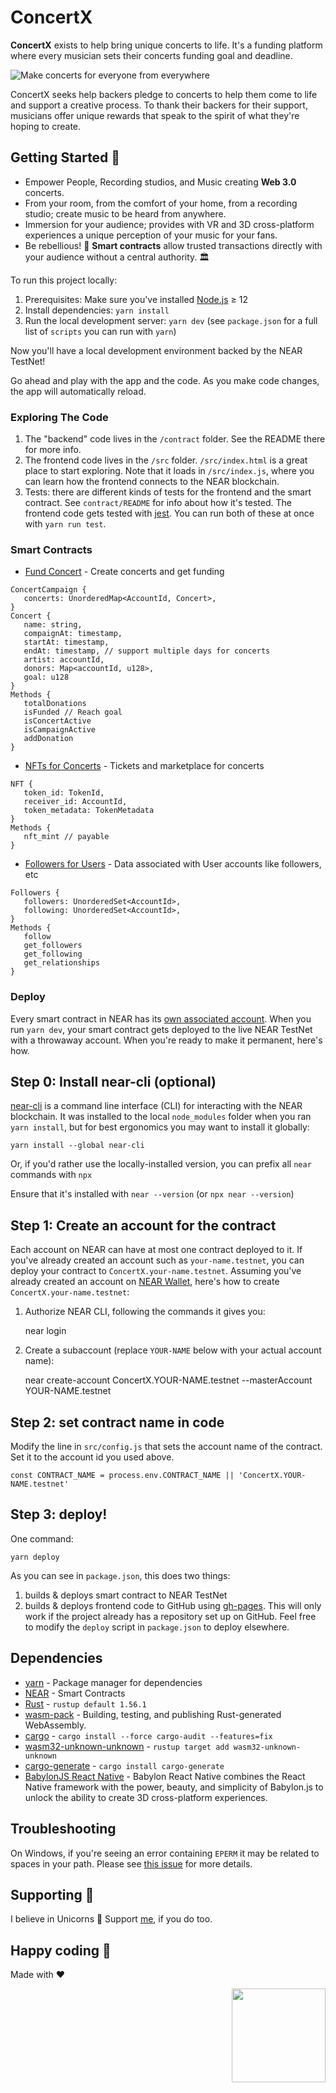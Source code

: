 # ConcertX

**ConcertX** exists to help bring unique concerts to life. It's a funding platform where every musician sets their concerts funding goal and deadline.

![Make concerts for everyone from everywhere](https://user-images.githubusercontent.com/2154886/143656674-84bd7a31-c6e0-464c-b532-c31f3906d532.png)


ConcertX seeks help backers pledge to concerts to help them come to life and support a creative process. To thank their backers for their support, musicians offer unique rewards that speak to the spirit of what they're hoping to create.


## Getting Started 🚀

- Empower People, Recording studios, and Music creating **Web 3.0** concerts.
- From your room, from the comfort of your home, from a recording studio; create music to be heard from anywhere.
- Immersion for your audience; provides with VR and 3D cross-platform experiences a unique perception of your music for your fans.
- Be rebellious! 🤘 **Smart contracts** allow trusted transactions directly with your audience without a central authority. 🏛️


To run this project locally:

1. Prerequisites: Make sure you've installed [Node.js] ≥ 12
2. Install dependencies: `yarn install`
3. Run the local development server: `yarn dev` (see `package.json` for a
   full list of `scripts` you can run with `yarn`)

Now you'll have a local development environment backed by the NEAR TestNet!

Go ahead and play with the app and the code. As you make code changes, the app will automatically reload.

### Exploring The Code

1. The "backend" code lives in the `/contract` folder. See the README there for
   more info.
2. The frontend code lives in the `/src` folder. `/src/index.html` is a great
   place to start exploring. Note that it loads in `/src/index.js`, where you
   can learn how the frontend connects to the NEAR blockchain.
3. Tests: there are different kinds of tests for the frontend and the smart
   contract. See `contract/README` for info about how it's tested. The frontend
   code gets tested with [jest]. You can run both of these at once with `yarn
   run test`.

### Smart Contracts

- [Fund Concert](./contract/fund-concert) - Create concerts and get funding
```
ConcertCampaign {
   concerts: UnorderedMap<AccountId, Concert>,
}
Concert {
   name: string,
   compaignAt: timestamp,
   startAt: timestamp,
   endAt: timestamp, // support multiple days for concerts
   artist: accountId,
   donors: Map<accountId, u128>,
   goal: u128
}
Methods {
   totalDonations
   isFunded // Reach goal
   isConcertActive
   isCampaignActive
   addDonation
}
```
- [NFTs for Concerts](./contract/nft) - Tickets and marketplace for concerts
```
NFT {
   token_id: TokenId,
   receiver_id: AccountId,
   token_metadata: TokenMetadata
}
Methods {
   nft_mint // payable
}
```

- [Followers for Users](./contract/src) - Data associated with User accounts like followers, etc
```
Followers {
   followers: UnorderedSet<AccountId>,
   following: UnorderedSet<AccountId>,
}
Methods {
   follow
   get_followers
   get_following
   get_relationships
}
```

### Deploy

Every smart contract in NEAR has its [own associated account][NEAR accounts]. When you run `yarn dev`, your smart contract gets deployed to the live NEAR TestNet with a throwaway account. When you're ready to make it permanent, here's how.


Step 0: Install near-cli (optional)
-------------------------------------

[near-cli] is a command line interface (CLI) for interacting with the NEAR blockchain. It was installed to the local `node_modules` folder when you ran `yarn install`, but for best ergonomics you may want to install it globally:

    yarn install --global near-cli

Or, if you'd rather use the locally-installed version, you can prefix all `near` commands with `npx`

Ensure that it's installed with `near --version` (or `npx near --version`)


Step 1: Create an account for the contract
------------------------------------------

Each account on NEAR can have at most one contract deployed to it. If you've already created an account such as `your-name.testnet`, you can deploy your contract to `ConcertX.your-name.testnet`. Assuming you've already created an account on [NEAR Wallet], here's how to create `ConcertX.your-name.testnet`:

1. Authorize NEAR CLI, following the commands it gives you:

      near login

2. Create a subaccount (replace `YOUR-NAME` below with your actual account name):

      near create-account ConcertX.YOUR-NAME.testnet --masterAccount YOUR-NAME.testnet


Step 2: set contract name in code
---------------------------------

Modify the line in `src/config.js` that sets the account name of the contract. Set it to the account id you used above.

    const CONTRACT_NAME = process.env.CONTRACT_NAME || 'ConcertX.YOUR-NAME.testnet'


Step 3: deploy!
---------------

One command:

    yarn deploy

As you can see in `package.json`, this does two things:

1. builds & deploys smart contract to NEAR TestNet
2. builds & deploys frontend code to GitHub using [gh-pages]. This will only work if the project already has a repository set up on GitHub. Feel free to modify the `deploy` script in `package.json` to deploy elsewhere.

## Dependencies

- [yarn](https://yarnpkg.com/) - Package manager for dependencies
- [NEAR](https://docs.near.org/docs/develop/basics/getting-started) - Smart Contracts
- [Rust](https://docs.near.org/docs/develop/contracts/rust/intro#installing-the-rust-toolchain) - `rustup default 1.56.1`
- [wasm-pack](https://rustwasm.github.io/docs/wasm-pack/) - Building, testing, and publishing Rust-generated WebAssembly.
- [cargo](https://doc.rust-lang.org/cargo/) - `cargo install --force cargo-audit --features=fix`
- [wasm32-unknown-unknown](https://github.com/rustwasm/wasm-bindgen/issues/979) - `rustup target add wasm32-unknown-unknown`
- [cargo-generate](https://github.com/cargo-generate/cargo-generate) - `cargo install cargo-generate`
- [BabylonJS React Native](https://www.babylonjs.com/reactnative/) - Babylon React Native combines the React Native framework with the power, beauty, and simplicity of Babylon.js to unlock the ability to create 3D cross-platform experiences.

## Troubleshooting

On Windows, if you're seeing an error containing `EPERM` it may be related to spaces in your path. Please see [this issue](https://github.com/zkat/npx/issues/209) for more details.


  [React]: https://reactjs.org/
  [create-near-app]: https://github.com/near/create-near-app
  [Node.js]: https://nodejs.org/en/download/package-manager/
  [jest]: https://jestjs.io/
  [NEAR accounts]: https://docs.near.org/docs/concepts/account
  [NEAR Wallet]: https://wallet.testnet.near.org/
  [near-cli]: https://github.com/near/near-cli
  [gh-pages]: https://github.com/tschaub/gh-pages

## Supporting 🍻
I believe in Unicorns 🦄
Support [me](http://www.paypal.me/jdnichollsc/2), if you do too.

## Happy coding 💯
Made with ❤️

<img width="150px" src="https://avatars0.githubusercontent.com/u/28855608?s=200&v=4" align="right">
